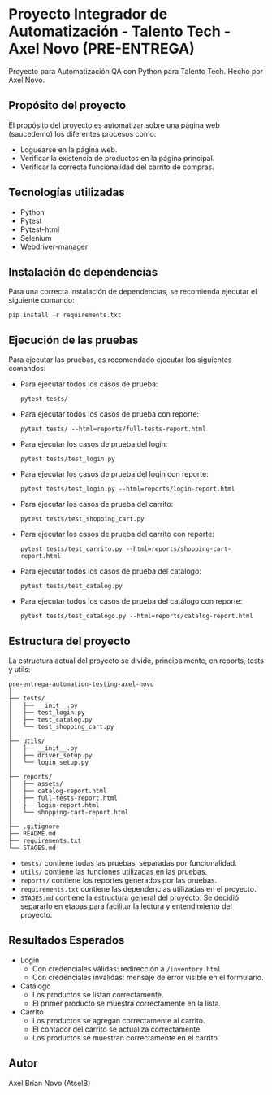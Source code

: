 # Proyecto Integrador de Automatización - Talento Tech - Axel Novo (PRE-ENTREGA)

Proyecto para Automatización QA con Python para Talento Tech. Hecho por Axel Novo.

## Propósito del proyecto
El propósito del proyecto es automatizar sobre una página web (saucedemo) los diferentes procesos como:
- Loguearse en la página web.
- Verificar la existencia de productos en la página principal.
- Verificar la correcta funcionalidad del carrito de compras.

## Tecnologías utilizadas
- Python
- Pytest
- Pytest-html
- Selenium
- Webdriver-manager

## Instalación de dependencias
Para una correcta instalación de dependencias, se recomienda ejecutar el siguiente comando:
```
pip install -r requirements.txt
```

## Ejecución de las pruebas
Para ejecutar las pruebas, es recomendado ejecutar los siguientes comandos:
- Para ejecutar todos los casos de prueba:
    ```
    pytest tests/
    ```
- Para ejecutar todos los casos de prueba con reporte:
    ```
    pytest tests/ --html=reports/full-tests-report.html
    ```
- Para ejecutar los casos de prueba del login:
    ```
    pytest tests/test_login.py
    ```
- Para ejecutar los casos de prueba del login con reporte:
    ```
    pytest tests/test_login.py --html=reports/login-report.html
    ```
- Para ejecutar los casos de prueba del carrito:
    ```
    pytest tests/test_shopping_cart.py
    ```
- Para ejecutar los casos de prueba del carrito con reporte:
    ```
    pytest tests/test_carrito.py --html=reports/shopping-cart-report.html
    ```
- Para ejecutar todos los casos de prueba del catálogo:
    ```
    pytest tests/test_catalog.py
    ```
- Para ejecutar todos los casos de prueba del catálogo con reporte:
    ```
    pytest tests/test_catalogo.py --html=reports/catalog-report.html
    ```

## Estructura del proyecto
La estructura actual del proyecto se divide, principalmente, en reports, tests y utils:
```
pre-entrega-automation-testing-axel-novo
│
├── tests/
│   ├── __init__.py
│   ├── test_login.py
│   ├── test_catalog.py
│   └── test_shopping_cart.py
│
├── utils/
│   ├── __init__.py
│   ├── driver_setup.py
│   └── login_setup.py
│
├── reports/
│   ├── assets/
│   ├── catalog-report.html
│   ├── full-tests-report.html
│   ├── login-report.html
│   └── shopping-cart-report.html
│
├── .gitignore
├── README.md
├── requirements.txt
└── STAGES.md
```
- ```tests/``` contiene todas las pruebas, separadas por funcionalidad.
- ```utils/``` contiene las funciones utilizadas en las pruebas.
- ```reports/``` contiene los reportes generados por las pruebas.
- ```requirements.txt``` contiene las dependencias utilizadas en el proyecto.
- ```STAGES.md``` contiene la estructura general del proyecto. Se decidió separarlo en etapas para facilitar la lectura y entendimiento del proyecto.


## Resultados Esperados
- Login
    - Con credenciales válidas: redirección a ```/inventory.html```.
    - Con credenciales inválidas: mensaje de error visible en el formulario.
- Catálogo
    - Los productos se listan correctamente.
    - El primer producto se muestra correctamente en la lista.
- Carrito
    - Los productos se agregan correctamente al carrito.
    - El contador del carrito se actualiza correctamente.
    - Los productos se muestran correctamente en el carrito.

## Autor
Axel Brian Novo (AtselB)
